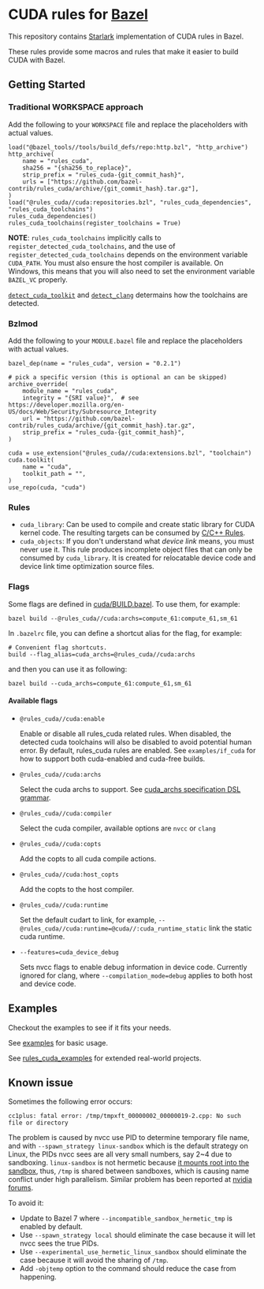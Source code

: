 # CUDA rules for [Bazel](https://bazel.build)

This repository contains [Starlark](https://github.com/bazelbuild/starlark) implementation of CUDA rules in Bazel.

These rules provide some macros and rules that make it easier to build CUDA with Bazel.

## Getting Started

### Traditional WORKSPACE approach

Add the following to your `WORKSPACE` file and replace the placeholders with actual values.

```starlark
load("@bazel_tools//tools/build_defs/repo:http.bzl", "http_archive")
http_archive(
    name = "rules_cuda",
    sha256 = "{sha256_to_replace}",
    strip_prefix = "rules_cuda-{git_commit_hash}",
    urls = ["https://github.com/bazel-contrib/rules_cuda/archive/{git_commit_hash}.tar.gz"],
)
load("@rules_cuda//cuda:repositories.bzl", "rules_cuda_dependencies", "rules_cuda_toolchains")
rules_cuda_dependencies()
rules_cuda_toolchains(register_toolchains = True)
```

**NOTE**: `rules_cuda_toolchains` implicitly calls to `register_detected_cuda_toolchains`, and the use of
`register_detected_cuda_toolchains` depends on the environment variable `CUDA_PATH`. You must also ensure the
host compiler is available. On Windows, this means that you will also need to set the environment variable
`BAZEL_VC` properly.

[`detect_cuda_toolkit`](https://github.com/bazel-contrib/rules_cuda/blob/5633f0c0f7/cuda/private/repositories.bzl#L28-L58)
and [`detect_clang`](https://github.com/bazel-contrib/rules_cuda/blob/5633f0c0f7/cuda/private/repositories.bzl#L143-L166)
determains how the toolchains are detected.

### Bzlmod

Add the following to your `MODULE.bazel` file and replace the placeholders with actual values.

```starlark
bazel_dep(name = "rules_cuda", version = "0.2.1")

# pick a specific version (this is optional an can be skipped)
archive_override(
    module_name = "rules_cuda",
    integrity = "{SRI value}",  # see https://developer.mozilla.org/en-US/docs/Web/Security/Subresource_Integrity
    url = "https://github.com/bazel-contrib/rules_cuda/archive/{git_commit_hash}.tar.gz",
    strip_prefix = "rules_cuda-{git_commit_hash}",
)

cuda = use_extension("@rules_cuda//cuda:extensions.bzl", "toolchain")
cuda.toolkit(
    name = "cuda",
    toolkit_path = "",
)
use_repo(cuda, "cuda")
```

### Rules

- `cuda_library`: Can be used to compile and create static library for CUDA kernel code. The resulting targets can be
  consumed by [C/C++ Rules](https://bazel.build/reference/be/c-cpp#rules).
- `cuda_objects`: If you don't understand what _device link_ means, you must never use it. This rule produces incomplete
  object files that can only be consumed by `cuda_library`. It is created for relocatable device code and device link
  time optimization source files.

### Flags

Some flags are defined in [cuda/BUILD.bazel](cuda/BUILD.bazel). To use them, for example:

```
bazel build --@rules_cuda//cuda:archs=compute_61:compute_61,sm_61
```

In `.bazelrc` file, you can define a shortcut alias for the flag, for example:

```
# Convenient flag shortcuts.
build --flag_alias=cuda_archs=@rules_cuda//cuda:archs
```

and then you can use it as following:

```
bazel build --cuda_archs=compute_61:compute_61,sm_61
```

#### Available flags

- `@rules_cuda//cuda:enable`

  Enable or disable all rules_cuda related rules. When disabled, the detected cuda toolchains will also be disabled to avoid potential human error.
  By default, rules_cuda rules are enabled. See `examples/if_cuda` for how to support both cuda-enabled and cuda-free builds.

- `@rules_cuda//cuda:archs`

  Select the cuda archs to support. See [cuda_archs specification DSL grammar](https://github.com/bazel-contrib/rules_cuda/blob/5633f0c0f7/cuda/private/rules/flags.bzl#L14-L44).

- `@rules_cuda//cuda:compiler`

  Select the cuda compiler, available options are `nvcc` or `clang`

- `@rules_cuda//cuda:copts`

  Add the copts to all cuda compile actions.

- `@rules_cuda//cuda:host_copts`

  Add the copts to the host compiler.

- `@rules_cuda//cuda:runtime`

  Set the default cudart to link, for example, `--@rules_cuda//cuda:runtime=@cuda//:cuda_runtime_static` link the static cuda runtime.

- `--features=cuda_device_debug`

  Sets nvcc flags to enable debug information in device code.
  Currently ignored for clang, where `--compilation_mode=debug` applies to both
  host and device code.

## Examples

Checkout the examples to see if it fits your needs.

See [examples](./examples) for basic usage.

See [rules_cuda_examples](https://github.com/cloudhan/rules_cuda_examples) for extended real-world projects.

## Known issue

Sometimes the following error occurs:

```
cc1plus: fatal error: /tmp/tmpxft_00000002_00000019-2.cpp: No such file or directory
```

The problem is caused by nvcc use PID to determine temporary file name, and with `--spawn_strategy linux-sandbox` which is the default strategy on Linux, the PIDs nvcc sees are all very small numbers, say 2~4 due to sandboxing. `linux-sandbox` is not hermetic because [it mounts root into the sandbox](https://docs.bazel.build/versions/main/command-line-reference.html#flag--experimental_use_hermetic_linux_sandbox), thus, `/tmp` is shared between sandboxes, which is causing name conflict under high parallelism. Similar problem has been reported at [nvidia forums](https://forums.developer.nvidia.com/t/avoid-generating-temp-files-in-tmp-while-nvcc-compiling/197657/10).

To avoid it:

- Update to Bazel 7 where `--incompatible_sandbox_hermetic_tmp` is enabled by default.
- Use `--spawn_strategy local` should eliminate the case because it will let nvcc sees the true PIDs.
- Use `--experimental_use_hermetic_linux_sandbox` should eliminate the case because it will avoid the sharing of `/tmp`.
- Add `-objtemp` option to the command should reduce the case from happening.
